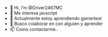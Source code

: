 - 👋 Hi, I’m @Driver2467MC
- 👀 Me interesa javscript
- 🌱 Actualmente estoy aprendiendo gamertest
- 💞️ Busco colaborar en con alguien y aprender 
- 📫 Como contactarme..

<!---
Driver2467MC/Driver2467MC is a ✨ special ✨ repository because its `README.md` (this file) appears on your GitHub profile.
You can click the Preview link to take a look at your changes.
--->
